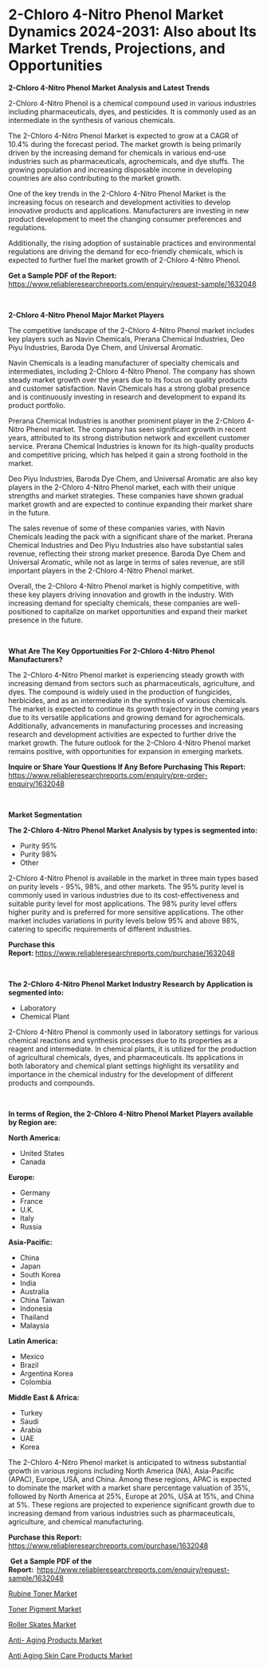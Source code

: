 <p><h1>2-Chloro 4-Nitro Phenol Market Dynamics 2024-2031: Also about Its Market Trends, Projections, and Opportunities</h1></p><p><strong>2-Chloro 4-Nitro Phenol Market Analysis and Latest Trends</strong></p>
<p><p>2-Chloro 4-Nitro Phenol is a chemical compound used in various industries including pharmaceuticals, dyes, and pesticides. It is commonly used as an intermediate in the synthesis of various chemicals.</p><p>The 2-Chloro 4-Nitro Phenol Market is expected to grow at a CAGR of 10.4% during the forecast period. The market growth is being primarily driven by the increasing demand for chemicals in various end-use industries such as pharmaceuticals, agrochemicals, and dye stuffs. The growing population and increasing disposable income in developing countries are also contributing to the market growth.</p><p>One of the key trends in the 2-Chloro 4-Nitro Phenol Market is the increasing focus on research and development activities to develop innovative products and applications. Manufacturers are investing in new product development to meet the changing consumer preferences and regulations.</p><p>Additionally, the rising adoption of sustainable practices and environmental regulations are driving the demand for eco-friendly chemicals, which is expected to further fuel the market growth of 2-Chloro 4-Nitro Phenol.</p></p>
<p><strong>Get a Sample PDF of the Report:&nbsp;</strong> <a href="https://www.reliableresearchreports.com/enquiry/request-sample/1632048">https://www.reliableresearchreports.com/enquiry/request-sample/1632048</a></p>
<p>&nbsp;</p>
<p><strong>2-Chloro 4-Nitro Phenol Major Market Players</strong></p>
<p><p>The competitive landscape of the 2-Chloro 4-Nitro Phenol market includes key players such as Navin Chemicals, Prerana Chemical Industries, Deo Piyu Industries, Baroda Dye Chem, and Universal Aromatic. </p><p>Navin Chemicals is a leading manufacturer of specialty chemicals and intermediates, including 2-Chloro 4-Nitro Phenol. The company has shown steady market growth over the years due to its focus on quality products and customer satisfaction. Navin Chemicals has a strong global presence and is continuously investing in research and development to expand its product portfolio.</p><p>Prerana Chemical Industries is another prominent player in the 2-Chloro 4-Nitro Phenol market. The company has seen significant growth in recent years, attributed to its strong distribution network and excellent customer service. Prerana Chemical Industries is known for its high-quality products and competitive pricing, which has helped it gain a strong foothold in the market.</p><p>Deo Piyu Industries, Baroda Dye Chem, and Universal Aromatic are also key players in the 2-Chloro 4-Nitro Phenol market, each with their unique strengths and market strategies. These companies have shown gradual market growth and are expected to continue expanding their market share in the future.</p><p>The sales revenue of some of these companies varies, with Navin Chemicals leading the pack with a significant share of the market. Prerana Chemical Industries and Deo Piyu Industries also have substantial sales revenue, reflecting their strong market presence. Baroda Dye Chem and Universal Aromatic, while not as large in terms of sales revenue, are still important players in the 2-Chloro 4-Nitro Phenol market.</p><p>Overall, the 2-Chloro 4-Nitro Phenol market is highly competitive, with these key players driving innovation and growth in the industry. With increasing demand for specialty chemicals, these companies are well-positioned to capitalize on market opportunities and expand their market presence in the future.</p></p>
<p>&nbsp;</p>
<p><strong>What Are The Key Opportunities For 2-Chloro 4-Nitro Phenol Manufacturers?</strong></p>
<p><p>The 2-Chloro 4-Nitro Phenol market is experiencing steady growth with increasing demand from sectors such as pharmaceuticals, agriculture, and dyes. The compound is widely used in the production of fungicides, herbicides, and as an intermediate in the synthesis of various chemicals. The market is expected to continue its growth trajectory in the coming years due to its versatile applications and growing demand for agrochemicals. Additionally, advancements in manufacturing processes and increasing research and development activities are expected to further drive the market growth. The future outlook for the 2-Chloro 4-Nitro Phenol market remains positive, with opportunities for expansion in emerging markets.</p></p>
<p><strong>Inquire or Share Your Questions If Any Before Purchasing This Report:</strong> <a href="https://www.reliableresearchreports.com/enquiry/pre-order-enquiry/1632048">https://www.reliableresearchreports.com/enquiry/pre-order-enquiry/1632048</a></p>
<p>&nbsp;</p>
<p><strong>Market Segmentation</strong></p>
<p><strong>The 2-Chloro 4-Nitro Phenol Market Analysis by types is segmented into:</strong></p>
<p><ul><li>Purity 95%</li><li>Purity 98%</li><li>Other</li></ul></p>
<p><p>2-Chloro 4-Nitro Phenol is available in the market in three main types based on purity levels - 95%, 98%, and other markets. The 95% purity level is commonly used in various industries due to its cost-effectiveness and suitable purity level for most applications. The 98% purity level offers higher purity and is preferred for more sensitive applications. The other market includes variations in purity levels below 95% and above 98%, catering to specific requirements of different industries.</p></p>
<p><strong>Purchase this Report:&nbsp;</strong><a href="https://www.reliableresearchreports.com/purchase/1632048">https://www.reliableresearchreports.com/purchase/1632048</a></p>
<p>&nbsp;</p>
<p><strong>The 2-Chloro 4-Nitro Phenol Market Industry Research by Application is segmented into:</strong></p>
<p><ul><li>Laboratory</li><li>Chemical Plant</li></ul></p>
<p><p>2-Chloro 4-Nitro Phenol is commonly used in laboratory settings for various chemical reactions and synthesis processes due to its properties as a reagent and intermediate. In chemical plants, it is utilized for the production of agricultural chemicals, dyes, and pharmaceuticals. Its applications in both laboratory and chemical plant settings highlight its versatility and importance in the chemical industry for the development of different products and compounds.</p></p>
<p>&nbsp;</p>
<p><strong>In terms of Region, the 2-Chloro 4-Nitro Phenol Market Players available by Region are:</strong></p>
<p>
    <p> <strong> North America: </strong>
        <ul>
            <li>United States</li>
            <li>Canada</li>
        </ul>
        </p> 
    <p> <strong> Europe: </strong>
        <ul>
            <li>Germany</li>
            <li>France</li>
            <li>U.K.</li>
            <li>Italy</li>
            <li>Russia</li>
        </ul>
        </p> 
    <p> <strong> Asia-Pacific: </strong>
        <ul>
            <li>China</li>
            <li>Japan</li>
            <li>South Korea</li>
            <li>India</li>
            <li>Australia</li>
            <li>China Taiwan</li>
            <li>Indonesia</li>
            <li>Thailand</li>
            <li>Malaysia</li>
        </ul>
        </p> 
    <p> <strong> Latin America: </strong>
        <ul>
            <li>Mexico</li>
            <li>Brazil</li>
            <li>Argentina Korea</li>
            <li>Colombia</li>
        </ul>
        </p> 
    <p> <strong> Middle East & Africa: </strong>
        <ul>
            <li>Turkey</li>
            <li>Saudi</li>
            <li>Arabia</li>
            <li>UAE</li>
            <li>Korea</li>
        </ul>
    </p>
    </p>
<p><p>The 2-Chloro 4-Nitro Phenol market is anticipated to witness substantial growth in various regions including North America (NA), Asia-Pacific (APAC), Europe, USA, and China. Among these regions, APAC is expected to dominate the market with a market share percentage valuation of 35%, followed by North America at 25%, Europe at 20%, USA at 15%, and China at 5%. These regions are projected to experience significant growth due to increasing demand from various industries such as pharmaceuticals, agriculture, and chemical manufacturing.</p></p>
<p><strong>Purchase this Report: </strong><a href="https://www.reliableresearchreports.com/purchase/1632048">https://www.reliableresearchreports.com/purchase/1632048</a></p>
<p>&nbsp;<strong>Get a Sample PDF of the Report:&nbsp;&nbsp;</strong><a href="https://www.reliableresearchreports.com/enquiry/request-sample/1632048">https://www.reliableresearchreports.com/enquiry/request-sample/1632048</a></p>
<p><strong></strong></p>
<p><p><a href="https://view.publitas.com/reportprime-1/rubine-toner-market-size-furnishes-valuable-information-encompassing-market-share-market-trends-and-projections-spanning-from-2024-to-2031/">Rubine Toner Market</a></p><p><a href="https://view.publitas.com/reportprime-1/toner-pigment-market-size-and-growth-market-segmentation-regional-and-country-breakdowns-and-market-trends-for-period-from-2024-2031/">Toner Pigment Market</a></p><p><a href="https://mire-aunt-385.notion.site/Roller-Skates-Market-Size-Share-Trends-Analysis-Report-By-Application-Regional-Outlook-Competit-74961e0ccb494dda81253748c1ef0cb5">Roller Skates Market</a></p><p><a href="https://invited-way-688.notion.site/Anti-Aging-Products-Market-Offers-Provide-Insightful-Data-for-the-Time-Period-from-2024-to-2031-and-860b35756e184dde89c0d2108a95eaac">Anti- Aging Products Market</a></p><p><a href="https://butternut-bug-553.notion.site/Anti-Aging-Skin-Care-Products-Market-Research-Report-Forecasted-for-Period-from-2024-2031-by-Mark-4edfba0645e746c18dfce91d6a5d12cb">Anti Aging Skin Care Products Market</a></p></p>